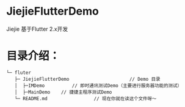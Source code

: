 # JiejieFlutterDemo
Jiejie 基于Flutter 2.x开发
# 目录介绍：
```
└─ fluter 
   ├─ JiejieFlutterDemo                      // Demo 目录
   │  ├─IMDemo          // 即时通讯测试Demo（主要进行服务器功能的测试）
   │  ├─MainDemo    // 捷捷主程序测试Demo
   └─ README.md                 // 现在你就在读这个文件呀～
```
